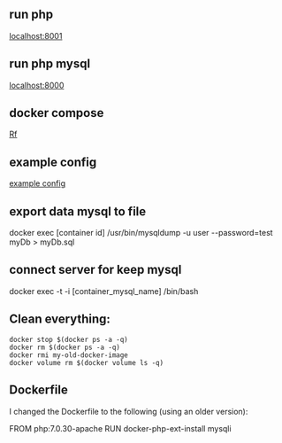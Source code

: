 ## run php 
[localhost:8001](localhost:8001)

## run php mysql
[localhost:8000](localhost:8000)

## docker compose
[Rf](https://gist.github.com/jcavat/2ed51c6371b9b488d6a940ba1049189b)

## example config
[example config](https://github.com/jcavat/docker-lamp)

## export data mysql to file
docker exec  [container id] /usr/bin/mysqldump -u user --password=test myDb > myDb.sql

## connect server for keep mysql
docker exec -t -i [container_mysql_name] /bin/bash

## Clean everything:

``` base
docker stop $(docker ps -a -q)
docker rm $(docker ps -a -q)
docker rmi my-old-docker-image
docker volume rm $(docker volume ls -q)
```

## Dockerfile
I changed the Dockerfile to the following (using an older version):

FROM php:7.0.30-apache
RUN docker-php-ext-install mysqli